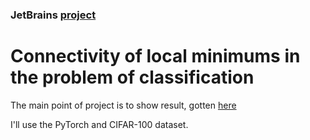 ### JetBrains [project](https://internship.jetbrains.com/projects/958/)  

# Connectivity of local minimums in the problem of classification

The main point of project is to show result, gotten [here](https://arxiv.org/abs/1802.10026)

I'll use the PyTorch and CIFAR-100 dataset. 

